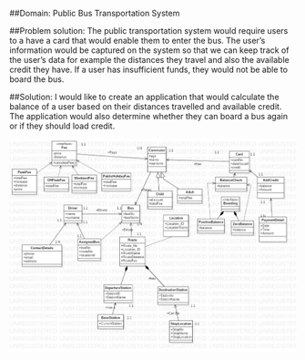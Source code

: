 ##Domain: 
Public Bus Transportation System

##Problem solution: 
The public transportation system would require users to a have a card that would enable them to enter the bus. The user’s information would be captured on the system so that we can keep track of the user’s data for example the distances they travel and also the available credit they have. If a user has insufficient funds, they would not be able to board the bus. 

##Solution:
I would like to create an application that would calculate the balance of a user based on their distances travelled and available credit. The application would also determine whether they can board a bus again or if they should load credit.
 

![](UML.png)